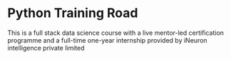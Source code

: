 # Python Training Road
This is a full stack data science course with a live mentor-led certification programme and a full-time one-year internship provided by iNeuron intelligence private limited
